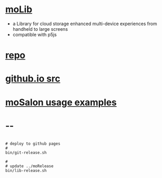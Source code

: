 # [moLib](https://github.com/molab-itp/moLib)

- a Library for cloud storage enhanced multi-device experiences from handheld to large screens
- compatible with p5js

# [repo](https://github.com/molab-itp/moLib)

# [github.io src](https://molab-itp.github.io/moLib/src?v=4)

# [moSalon usage examples](https://github.com/molab-itp/moSalon)

# --

```

# deploy to github pages
#
bin/git-release.sh

#
# update ../moRelease
bin/lib-release.sh


```
